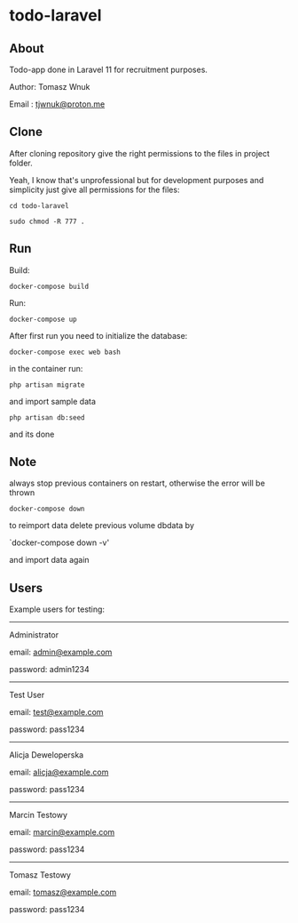 # todo-laravel

## About

Todo-app done in Laravel 11 for recruitment purposes.

Author: Tomasz Wnuk

Email : tjwnuk@proton.me

## Clone

After cloning repository give the right permissions to the files in project folder.

Yeah, I know that's unprofessional but for development purposes and simplicity just give all permissions for the files:

`cd todo-laravel`

`sudo chmod -R 777 .`

## Run

Build:

`docker-compose build`

Run:

`docker-compose up`

After first run you need to initialize the database:

`docker-compose exec web bash`

in the container run:

`php artisan migrate`

and import sample data

`php artisan db:seed`

and its done

## Note

always stop previous containers on restart, otherwise the error will be thrown

`docker-compose down`

to reimport data delete previous volume dbdata by

`docker-compose down -v'

and import data again

## Users

Example users for testing:

----------------
Administrator

email: admin@example.com

password: admin1234

----------------
Test User

email: test@example.com

password: pass1234

----------------

Alicja Deweloperska

email: alicja@example.com

password: pass1234

----------------


Marcin Testowy

email: marcin@example.com

password: pass1234

----------------

Tomasz Testowy

email: tomasz@example.com

password: pass1234